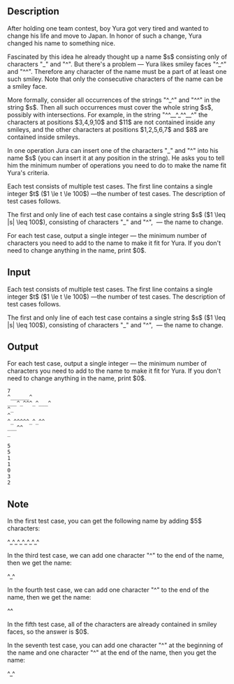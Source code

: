 ## Description

<div><p>After holding one team contest, boy Yura got very tired and wanted to change his life and move to Japan. In honor of such a change, Yura changed his name to something nice.</p><p>Fascinated by this idea he already thought up a name $s$ consisting only of characters "<span class="tex-font-style-tt">_</span>" and "<span class="tex-font-style-tt">^</span>". But there's a problem — Yura likes smiley faces "<span class="tex-font-style-tt">^_^</span>" and "<span class="tex-font-style-tt">^^</span>". Therefore any character of the name must be a part of at least one such smiley. Note that only the <span class="tex-font-style-bf">consecutive</span> characters of the name can be a smiley face.</p><p>More formally, consider all occurrences of the strings "<span class="tex-font-style-tt">^_^</span>" and "<span class="tex-font-style-tt">^^</span>" in the string $s$. Then all such occurrences must cover the whole string $s$, possibly with intersections. For example, in the string "<span class="tex-font-style-tt">^^__^_^^__^</span>" the characters at positions $3,4,9,10$ and $11$ are not contained inside any smileys, and the other characters at positions $1,2,5,6,7$ and $8$ are contained inside smileys.</p><p>In one operation Jura can insert one of the characters "<span class="tex-font-style-tt">_</span>" and "<span class="tex-font-style-tt">^</span>" into his name $s$ (you can insert it at any position in the string). He asks you to tell him the minimum number of operations you need to do to make the name fit Yura's criteria.</p></div><div class="input-specification"><p>Each test consists of multiple test cases. The first line contains a single integer $t$ ($1 \le t \le 100$)&nbsp;—the number of test cases. The description of test cases follows.</p><p>The first and only line of each test case contains a single string $s$ ($1 \leq |s| \leq 100$), consisting of characters "<span class="tex-font-style-tt">_</span>" and "<span class="tex-font-style-tt">^</span>", &nbsp;— the name to change.</p></div><div class="output-specification"><p>For each test case, output a single integer&nbsp;— the minimum number of characters you need to add to the name to make it fit for Yura. If you don't need to change anything in the name, print $0$.</p></div>

## Input

<p>Each test consists of multiple test cases. The first line contains a single integer $t$ ($1 \le t \le 100$)&nbsp;—the number of test cases. The description of test cases follows.</p><p>The first and only line of each test case contains a single string $s$ ($1 \leq |s| \leq 100$), consisting of characters "<span class="tex-font-style-tt">_</span>" and "<span class="tex-font-style-tt">^</span>", &nbsp;— the name to change.</p>

## Output

<p>For each test case, output a single integer&nbsp;— the minimum number of characters you need to add to the name to make it fit for Yura. If you don't need to change anything in the name, print $0$.</p>





```input1|2,4,6,8
7
^______^
___^_^^^_^___^
^_
^
^_^^^^^_^_^^
___^^
_
```




```output1
5
5
1
1
0
3
2
```



## Note

<p>In the first test case, you can get the following name by adding $5$ characters: </p><p><span class="tex-font-style-tt">^_</span><span class="tex-font-style-bf">^</span><span class="tex-font-style-tt">_</span><span class="tex-font-style-bf">^</span><span class="tex-font-style-tt">_</span><span class="tex-font-style-bf">^</span><span class="tex-font-style-tt">_</span><span class="tex-font-style-bf">^</span><span class="tex-font-style-tt">_</span><span class="tex-font-style-bf">^</span><span class="tex-font-style-tt">_^</span></p><p>In the third test case, we can add one character "<span class="tex-font-style-tt">^</span>" to the end of the name, then we get the name:</p><p><span class="tex-font-style-tt">^_</span><span class="tex-font-style-bf">^</span></p><p>In the fourth test case, we can add one character "<span class="tex-font-style-tt">^</span>" to the end of the name, then we get the name:</p><p>^<span class="tex-font-style-bf">^</span></p><p>In the fifth test case, all of the characters are already contained in smiley faces, so the answer is $0$.</p><p>In the seventh test case, you can add one character "<span class="tex-font-style-tt">^</span>" at the beginning of the name and one character "<span class="tex-font-style-tt">^</span>" at the end of the name, then you get the name:</p><p><span class="tex-font-style-bf">^</span><span class="tex-font-style-tt">_</span><span class="tex-font-style-bf">^</span></p>
